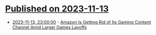 # [Published on 2023-11-13](index.md)

* [2023-11-13, 23:00:00](https://games.slashdot.org/story/23/11/13/2138205/amazon-is-getting-rid-of-its-gaming-content-channel-amid-larger-games-layoffs?utm_source=rss1.0mainlinkanon&utm_medium=feed) - [Amazon Is Getting Rid of Its Gaming Content Channel Amid Larger Games Layoffs](https://games.slashdot.org/story/23/11/13/2138205/amazon-is-getting-rid-of-its-gaming-content-channel-amid-larger-games-layoffs?utm_source=rss1.0mainlinkanon&utm_medium=feed)
